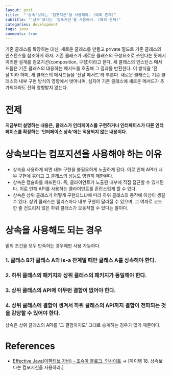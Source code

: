 ```yaml
---
layout: post
title:  "'상속'보다는 '컴포지션'을 사용해라. (예외 존재)"
subtitle: "'상속'보다는 '컴포지션'을 사용해라. (예외 존재)"
categories: development
tags: java
comments: true
---
```


기존 클래스를 확장하는 대신, 새로운 클래스를 만들고 private 필드로 기존 클래스의 인스턴스를 참조하게 하자. 기존 클래스가 새로운 클래스의 구성요소로 쓰인다는 뜻에서 이러한 설계를 컴포지션(composition, 구성)이라고 한다. 새 클래스의 인스턴스 메서드들은 기존 클래스의 대응하는 메서드를 호출해 그 결과를 반환한다. 이 방식을 '전달'이라 하며, 새 클래스의 메서드들을 '전달 메서드'라 부른다.  새로운 클래스는 기존 클래스의 내부 구현 방식의 영향에서 벗어나며, 심지어 기존 클래스에 새로운 메서드가 추가되더라도 전혀 영향받지 않는다. 

# 전제

**지금부터 설명하는 내용은,** **클래스가 인터페이스를 구현하거나 인터페이스가 다른 인터페이스를 확장하는 '인터페이스 상속'에는 적용되지 않는 내용이다.**

# 상속보다는 컴포지션을 사용해야 하는 이유

- 상속을 사용하게 되면 내부 구현을 불필요하게 노출하게 된다. 이로 인해 API가 내부 구현에 묶이고 그 클래스의 성능도 영원히 제한된다.
- 상속은 캡슐화를 깨뜨린다. 즉, 클라이언트가 노출된 내부에 직접 접근할 수 있게된다. 이로 인해 API를 사용하는 클라이언트를 혼란스럽게 할 수 있다.
- 상속은 상위 클래스가 어떻게 구현되느냐에 따라 하위 클래스의 동작에 이상이 생길 수 있다. 상위 클래스는 릴리스마다 내부 구현이 달라질 수 있으며, 그 여파로 코드 한 줄 건드리지 않은 하위 클래스가 오동작할 수 있다는 말이다.

# 상속을 사용해도 되는 경우

밑의 조건을 모두 만족하는 경우에만 사용 가능하다.

### 1. 클래스 B가 클래스 A와 is-a 관계일 때만 클래스 A를 상속해야 한다.

### 2. 하위 클래스의 패키지와 상위 클래스의 패키지가 동일해야 한다.

### 3. 상위 클래스의 API에 아무런 결함이 없어야 한다.

### 4. 상위 클래스에 결함이 생겨서 하위 클래스의 API까지 결함이 전파되는 것을 감당할 수 있어야 한다.

상속은 상위 클래스의 API를 '그 결함까지도' 그대로 승계하는 경우가 많기 때문이다. 

# References

- [Effective Java(이펙티브 자바) - 조슈아 블로크, 인사이트](http://www.kyobobook.co.kr/product/detailViewKor.laf?ejkGb=KOR&mallGb=KOR&barcode=9788966262281&orderClick=LEa&Kc=) → [아이템 18. 상속보다는 컴포지션을 사용하라.]
